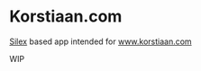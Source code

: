 # Korstiaan.com

[Silex](http://silex.sensiolabs.org/) based app intended for www.korstiaan.com

WIP